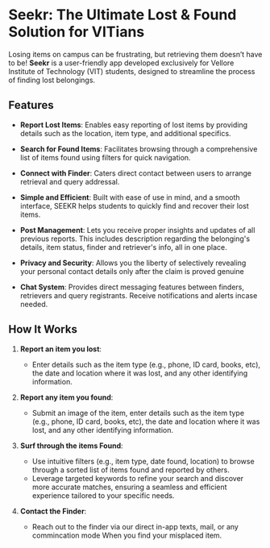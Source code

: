 # Seekr: The Ultimate Lost & Found Solution for VITians

Losing items on campus can be frustrating, but retrieving them doesn’t have to be! **Seekr** is a user-friendly app developed exclusively for Vellore Institute of Technology (VIT) students, designed to streamline the process of finding lost belongings.

## Features

- **Report Lost Items**: Enables easy reporting of lost items by providing details such as the location, item type, and additional specifics.
  
- **Search for Found Items**: Facilitates browsing through a comprehensive list of items found using filters for quick navigation.
  
- **Connect with Finder**: Caters direct contact between users to arrange retrieval and query addressal.
  
- **Simple and Efficient**: Built with ease of use in mind, and a smooth interface, SEEKR helps students to quickly find and recover their lost items.
  
- **Post Management**: Lets you receive proper insights and updates of all previous reports. This includes description regarding the belonging's details, item status, finder and retriever's info, all in one place.

- **Privacy and Security**: Allows you the liberty of selectively revealing your personal contact details only after the claim is proved genuine

- **Chat System**: Provides direct messaging features between finders, retrievers and query registrants. Receive notifications and alerts incase needed.
  

## How It Works

1. **Report an item you lost**:
   - Enter details such as the item type (e.g., phone, ID card, books, etc), the date and location where it was lost, and any other identifying information.

2. **Report any item you found**:
   - Submit an image of the item, enter details such as the item type (e.g., phone, ID card, books, etc), the date and location where it was lost, and any other identifying information.
  
4. **Surf through the items Found**:
   - Use intuitive filters (e.g., item type, date found, location) to browse through a sorted list of items found and reported by others.
   - Leverage targeted keywords to refine your search and discover more accurate matches, ensuring a seamless and efficient experience tailored to your specific needs.

5. **Contact the Finder**:
   - Reach out to the finder via our direct in-app texts, mail, or any commincation mode When you find your misplaced item.
  
